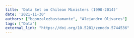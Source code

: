 ```yaml
---
title: 'Data Set on Chilean Ministers (1990-2014)'
date: '2021-11-30'
authors: ["bgonzalezbustamante", "Alejandro Olivares"]
tags: ["Data"]
external_link: "https://doi.org/10.5281/zenodo.5744536"
---
```


